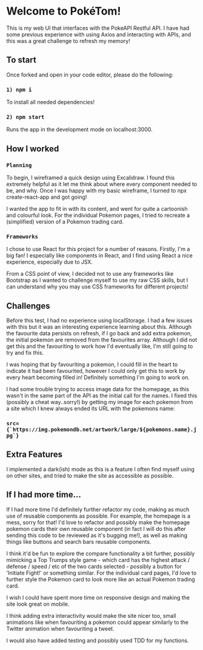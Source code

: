 # Welcome to PokéTom!

This is my web UI that interfaces with the PokeAPI Restful API. I have had some previous experience with using Axios and interacting with APIs, and this was a great challenge to refresh my memory!

## To start

Once forked and open in your code editor, please do the following:

### `1) npm i`

To install all needed dependencies!

### `2) npm start`

Runs the app in the development mode on localhost:3000.

## How I worked

### `Planning`

To begin, I wireframed a quick design using Excalidraw. I found this extremely helpful as it let me think about where every component needed to be, and why. Once I was happy with my basic wireframe, I turned to npx create-react-app and got going!

I wanted the app to fit in with its content, and went for quite a cartoonish and colourful look. For the individual Pokemon pages, I tried to recreate a (simplified) version of a Pokemon trading card.

### `Frameworks`

I chose to use React for this project for a number of reasons.
Firstly, I'm a big fan! I especially like components in React, and I find using React a nice experience, especially due to JSX.

From a CSS point of view, I decided not to use any frameworks like Bootstrap as I wanted to challenge myself to use my raw CSS skills, but I can understand why you may use CSS frameworks for different projects!

## Challenges

Before this test, I had no experience using localStorage. I had a few issues with this but it was an interesting experience learning about this. Although the favourite data persists on refresh, if I go back and add extra pokemon, the initial pokemon are removed from the favourites array. Although I did not get this and the favouriting to work how I'd eventually like, I'm still going to try and fix this.

I was hoping that by favouriting a pokemon, I could fill in the heart to indicate it had been favourited, however I could only get this to work by every heart becoming filled in! Definitely something I'm going to work on.

I had some trouble trying to access image data for the homepage, as this wasn't in the same part of the API as the initial call for the names. I fixed this (possibly a cheat way..sorry!) by getting my image for each pokemon from a site which I knew always ended its URL with the pokemons name:

### `` src={`https://img.pokemondb.net/artwork/large/${pokemons.name}.jpg`} ``

## Extra Features

I implemented a dark(ish) mode as this is a feature I often find myself using on other sites, and tried to make the site as accessible as possible.

## If I had more time...

If I had more time I'd definitely further refactor my code, making as much use of reusable components as possible. For example, the homepage is a mess, sorry for that! I'd love to refactor and possibly make the homepage pokemon cards their own reusable component (in fact I will do this after sending this code to be reviewed as it's bugging me!), as well as making things like buttons and search bars reusable components.

I think it'd be fun to explore the compare functionality a bit further, possibly mimicking a Top Trumps style game - which card has the highest attack / defense / speed / etc of the two cards selected - possibly a button for 'Initiate Fight!' or something similar. For the individual card pages, I'd love to further style the Pokemon card to look more like an actual Pokemon trading card.

I wish I could have spent more time on responsive design and making the site look great on mobile.

I think adding extra interactivity would make the site nicer too, small animations like when favouriting a pokemon could appear similarly to the Twitter animation when favouriting a tweet.

I would also have added testing and possibly used TDD for my functions.
